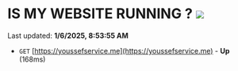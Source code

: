 # IS MY WEBSITE RUNNING ? [![](https://img.shields.io/static/v1?label=Sponsor&message=%E2%9D%A4&logo=GitHub&color=%23fe8e86)](https://github.com/sponsors/Youssef-Lehmam)

Last updated: **1/6/2025, 8:53:55 AM**

- `GET` [https://youssefservice.me](https://youssefservice.me) - **Up** (168ms)
